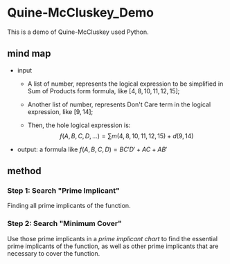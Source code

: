 # Quine-McCluskey_Demo
This is a demo of Quine-McCluskey used Python.

## mind map

- input

  - A list of number, represents the logical expression to be simplified in Sum of Products form formula, like $[4,8,10,11,12,15]$;

  - Another list of number, represents Don't Care term in the logical expression, like $[9,14]$;

  - Then, the hole logical expression is: 
    $$
    f(A,B,C,D,...)=\sum m(4,8,10,11,12,15) + d(9,14)
    $$

- output: a formula like $f(A, B, C, D) = BC'D' + AC + AB'$

## method

### Step 1: Search "Prime Implicant"

Finding all prime implicants of the function.

### Step 2: Search "Minimum Cover"

Use those prime implicants in a *prime implicant chart* to find the essential prime implicants of the function, as well as other prime implicants that are necessary to cover the function.

